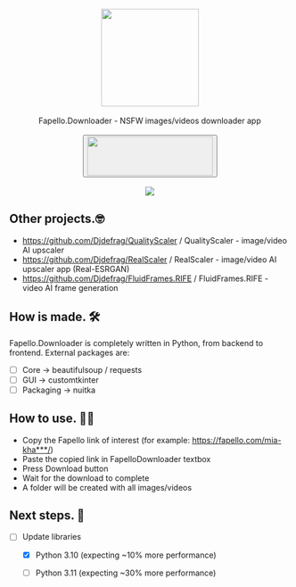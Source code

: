 <div align="center">
    <br>
    <img src="https://user-images.githubusercontent.com/32263112/205343453-e2f61261-3fb4-4d9b-8fe7-2be67fc0fcfb.png" width="175"> </a> 
    <br><br> Fapello.Downloader - NSFW images/videos downloader app <br><br>
    <a href="https://jangystudio.itch.io/fapellodownloader">
        <button>
            <img src="https://static.itch.io/images/badge-color.svg" width="225" height="70">
        </button>     
    </a>
</div>
<br>
<div align="center">
    <img src="https://github.com/Djdefrag/Fapello.Downloader/assets/32263112/7c037746-48b9-482b-bdc8-9bec53935562"> </a> 
</div>

## Other projects.🤓

- https://github.com/Djdefrag/QualityScaler / QualityScaler - image/video AI upscaler
- https://github.com/Djdefrag/RealScaler / RealScaler -  image/video AI upscaler app (Real-ESRGAN)
- https://github.com/Djdefrag/FluidFrames.RIFE / FluidFrames.RIFE - video AI frame generation


## How is made. 🛠

Fapello.Downloader is completely written in Python, from backend to frontend. External packages are:
- [ ] Core -> beautifulsoup / requests
- [ ] GUI -> customtkinter
- [ ] Packaging -> nuitka

## How to use. 👨‍💻
* Copy the Fapello link of interest (for example: https://fapello.com/mia-kha***/)
* Paste the copied link in FapelloDownloader textbox
* Press Download button
* Wait for the download to complete
* A folder will be created with all images/videos

## Next steps. 🤫
- [ ] Update libraries 
    - [x] Python 3.10 (expecting ~10% more performance) 
    - [ ] Python 3.11 (expecting ~30% more performance)

